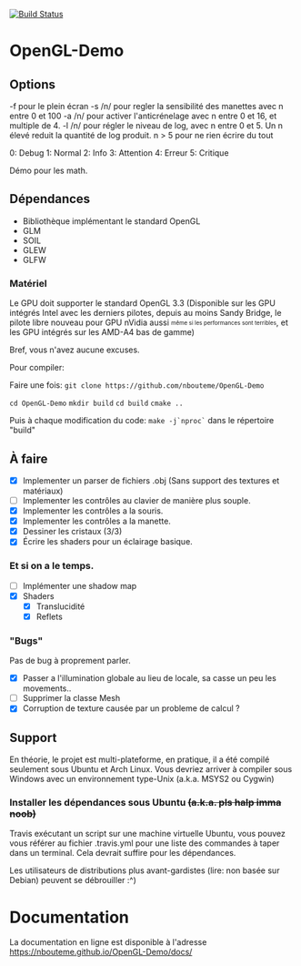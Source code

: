 [![Build Status](https://travis-ci.org/nbouteme/OpenGL-Demo.svg?branch=master)](https://travis-ci.org/nbouteme/OpenGL-Demo)

OpenGL-Demo
===========

## Options

-f pour le plein écran
-s /n/ pour regler la sensibilité des manettes avec n entre 0 et 100
-a /n/ pour activer l'anticrénelage avec n entre 0 et 16, et multiple de 4.
-l /n/ pour régler le niveau de log, avec n entre 0 et 5. Un n élevé reduit la quantité de log produit. n > 5 pour ne rien écrire du tout

0: Debug
1: Normal
2: Info
3: Attention
4: Erreur
5: Critique

Démo pour les math.

## Dépendances

- Bibliothèque implémentant le standard OpenGL
- GLM
- SOIL
- GLEW
- GLFW

### Matériel

Le GPU doit supporter le standard OpenGL 3.3 (Disponible sur les GPU intégrés Intel avec les derniers pilotes, depuis au moins Sandy Bridge, le pilote libre nouveau pour GPU nVidia aussi <sub><sup>même si les performances sont terribles</sub></sup>, et les GPU intégrés sur les AMD-A4 bas de gamme)

Bref, vous n'avez aucune excuses.

Pour compiler:

Faire une fois:
`git clone https://github.com/nbouteme/OpenGL-Demo`

`cd OpenGL-Demo`
`mkdir build`
`cd build`
`cmake ..`

Puis à chaque modification du code:
`` make -j`nproc` ``
dans le répertoire "build"

## À faire

- [x] Implementer un parser de fichiers .obj (Sans support des textures et matériaux)
- [ ] Implementer les contrôles au clavier de manière plus souple.
- [x] Implementer les contrôles a la souris.
- [x] Implementer les contrôles a la manette.
- [x] Dessiner les cristaux (3/3)
- [x] Écrire les shaders pour un éclairage basique.

### Et si on a le temps.

- [ ] Implémenter une shadow map
- [x] Shaders
  - [x] Translucidité
  - [x] Reflets

### "Bugs"

Pas de bug à proprement parler.
- [x] Passer a l'illumination globale au lieu de locale, sa casse un peu les movements..
- [ ] Supprimer la classe Mesh
- [x] Corruption de texture causée par un probleme de calcul ?

## Support

En théorie, le projet est multi-plateforme, en pratique, il a été compilé seulement sous Ubuntu et Arch Linux.
Vous devriez arriver à compiler sous Windows avec un environnement type-Unix (a.k.a. MSYS2 ou Cygwin)

### Installer les dépendances sous Ubuntu ~~(a.k.a. pls halp imma noob)~~

Travis exécutant un script sur une machine virtuelle Ubuntu, vous pouvez vous référer au fichier .travis.yml pour une liste des commandes à taper dans un terminal.
Cela devrait suffire pour les dépendances.

Les utilisateurs de distributions plus avant-gardistes (lire: non basée sur Debian) peuvent se débrouiller :^)


# Documentation

La documentation en ligne est disponible à l'adresse https://nbouteme.github.io/OpenGL-Demo/docs/
